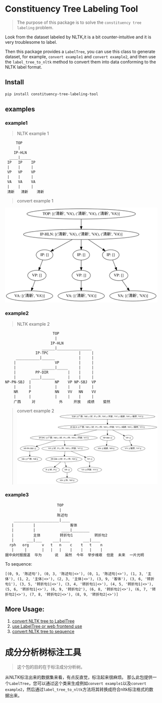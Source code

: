 # Constituency Tree Labeling Tool

> The purpose of this package is to solve the `constituency tree labeling` problem.

Look from the dataset labeled by NLTK,it is a bit counter-intuitive and it is very troublesome to label.

Then this package provides a `LabelTree`, you can use this class to generate dataset, for example, `convert example1` and `convert example2`, and then use the `label_tree_to_nltk` method to convert them into data conforming to the NLTK label format. 

## Install

```bash
pip install constituency-tree-labeling-tool
```

## examples

### example1

> NLTK example 1
```
     TOP      
      |        
    IP-HLN    
  ____|_____   
 IP   IP    IP
 |    |     |  
 VP   VP    VP
 |    |     |  
 VA   VA    VA
 |    |     |  
 清新   清新    清新
```

> convert example 1

![11.gv.pdf](./constituency_labeling/tests/examples/11.gv.svg)

### example2
> NLTK example 2
```
                      TOP                 
                       |                   
                     IP-HLN               
                 ______|________________   
              IP-TPC              |     | 
     ___________|______           |     |  
    |                  VP         |     | 
    |            ______|_____     |     |  
    |         PP-DIR         |    |     | 
    |       ____|______      |    |     |  
NP-PN-SBJ  |           NP    VP NP-SBJ  VP
    |      |           |     |    |     |  
    NR     P           NN    VV   NN    VV
    |      |           |     |    |     |  
    广西     对           外     开放   成绩    斐然
```
> convert example 2
![22.gv.pdf](./constituency_labeling/tests/examples/22.gv.svg)

### example3

```
                        TOP                    
                         |                      
                        陈述句                    
    _____________________|____                  
   |         |                客体               
   |         |            ____|________         
   |         主体         转折句1          转折句2     
   |      ___|___     ___|____      ___|____    
  rph   org      v   t   n    c    t   t    n  
   |     |       |   |   |    |    |   |    |   
据中央时报报道  华为      说   虽然  今年  举步维艰  但是  未来  一片光明
```

To sequence:

```
[(0, 9, '陈述句'), (0, 3, '陈述句|<>'), (0, 1, '陈述句|<>'), (1, 3, '主体'), (1, 2, '主体|<>'), (2, 3, '主体|<>'), (3, 9, '客体'), (3, 6, '转折句1'), (3, 5, '转折句1|<>'), (3, 4, '转折句1|<>'), (4, 5, '转折句1|<>'), (5, 6, '转折句1|<>'), (6, 9, '转折句2'), (6, 8, '转折句2|<>'), (6, 7, '转折句2|<>'), (7, 8, '转折句2|<>'), (8, 9, '转折句2|<>')]

```


##  More Usage: 

1. [convert NLTK tree to LabelTree](./constituency_labeling/tests/test_convert.py)
2. [use LabelTree or web frontend use](./constituency_labeling/tests/test_label_tree.py)
3. [convert NLTK tree to sequence](./constituency_labeling/tests/test_transform.py)

# 成分分析树标注工具

> 这个包的目的在于标注成分分析树。

从NLTK标注出来的数据集来看，有点反直觉，标注起来很麻烦。
那么此包提供一个`LabelTree`，您可以通过这个类来生成例如`convert example1`以及`convert example2`，然后通过`label_tree_to_nltk`方法将其转换成符合nltk标注格式的数据出来。